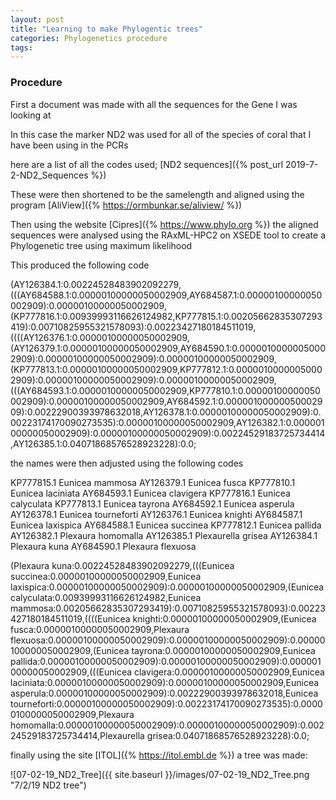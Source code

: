 ```yaml
---
layout: post
title: "Learning to make Phylogentic trees"
categories: Phylogenetics procedure
tags: 
---
```


### Procedure

First a document was made with all the sequences for the Gene I was looking at

In this case the marker ND2 was used for all of the species of coral that I have been using in the PCRs

here are a list of all the codes used; [ND2 sequences]({% post_url 2019-7-2-ND2_Sequences %})


These were then shortened to be the samelength and aligned using the program [AliView]({% https://ormbunkar.se/aliview/ %})

Then using the website [Cipres]({% https://www.phylo.org %}) the aligned sequences were analysed using the RAxML-HPC2 on XSEDE tool to create a Phylogenetic tree using maximum likelihood 

This produced the following code

(AY126384.1:0.00224528483902092279,(((AY684588.1:0.00000100000050002909,AY684587.1:0.00000100000050002909):0.00000100000050002909,(KP777816.1:0.00939993116626124982,KP777815.1:0.00205662835307293419):0.00710825955321578093):0.00223427180184511019,((((AY126376.1:0.00000100000050002909,(AY126379.1:0.00000100000050002909,AY684590.1:0.00000100000050002909):0.00000100000050002909):0.00000100000050002909,(KP777813.1:0.00000100000050002909,KP777812.1:0.00000100000050002909):0.00000100000050002909):0.00000100000050002909,(((AY684593.1:0.00000100000050002909,KP777810.1:0.00000100000050002909):0.00000100000050002909,AY684592.1:0.00000100000050002909):0.00222900393978632018,AY126378.1:0.00000100000050002909):0.00223174170090273535):0.00000100000050002909,AY126382.1:0.00000100000050002909):0.00000100000050002909):0.00224529183725734414,AY126385.1:0.04071868576528923228):0.0;

the names were then adjusted using the following codes

KP777815.1 Eunicea mammosa
AY126379.1 Eunicea fusca
KP777810.1 Eunicea laciniata
AY684593.1 Eunicea clavigera
KP777816.1 Eunicea calyculata 
KP777813.1 Eunicea tayrona
AY684592.1 Eunicea asperula
AY126378.1 Eunicea tourneforti
AY126376.1 Eunicea knighti
AY684587.1 Eunicea laxispica
AY684588.1 Eunicea succinea
KP777812.1 Eunicea pallida
AY126382.1 Plexaura homomalla
AY126385.1 Plexaurella grisea
AY126384.1 Plexaura kuna
AY684590.1 Plexaura flexuosa

(Plexaura kuna:0.00224528483902092279,(((Eunicea succinea:0.00000100000050002909,Eunicea laxispica:0.00000100000050002909):0.00000100000050002909,(Eunicea calyculata:0.00939993116626124982,Eunicea mammosa:0.00205662835307293419):0.00710825955321578093):0.00223427180184511019,((((Eunicea knighti:0.00000100000050002909,(Eunicea fusca:0.00000100000050002909,Plexaura flexuosa:0.00000100000050002909):0.00000100000050002909):0.00000100000050002909,(Eunicea tayrona:0.00000100000050002909,Eunicea pallida:0.00000100000050002909):0.00000100000050002909):0.00000100000050002909,(((Eunicea clavigera:0.00000100000050002909,Eunicea laciniata:0.00000100000050002909):0.00000100000050002909,Eunicea asperula:0.00000100000050002909):0.00222900393978632018,Eunicea tourneforti:0.00000100000050002909):0.00223174170090273535):0.00000100000050002909,Plexaura homomalla:0.00000100000050002909):0.00000100000050002909):0.00224529183725734414,Plexaurella grisea:0.04071868576528923228):0.0;


finally using the site [ITOL]({% https://itol.embl.de %}) a tree was made:

![07-02-19_ND2_Tree]({{ site.baseurl }}/images/07-02-19_ND2_Tree.png "7/2/19 ND2 tree")